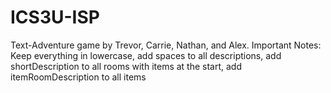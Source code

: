 # ICS3U-ISP
Text-Adventure game by Trevor, Carrie, Nathan, and Alex.
Important Notes: 
Keep everything in lowercase,
add spaces to all descriptions,
add shortDescription to all rooms with items at the start,
add itemRoomDescription to all items
